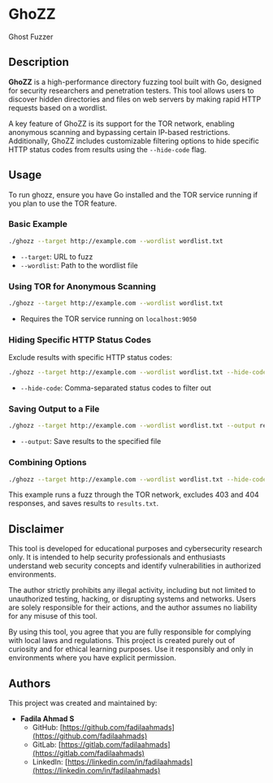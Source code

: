 
# GhoZZ
Ghost Fuzzer

## Description
**GhoZZ** is a high-performance directory fuzzing tool built with Go, designed for security researchers and penetration testers. This tool allows users to discover hidden directories and files on web servers by making rapid HTTP requests based on a wordlist. 

A key feature of GhoZZ is its support for the TOR network, enabling anonymous scanning and bypassing certain IP-based restrictions. Additionally, GhoZZ includes customizable filtering options to hide specific HTTP status codes from results using the `--hide-code` flag.

## Usage

To run ghozz, ensure you have Go installed and the TOR service running if you plan to use the TOR feature.

### Basic Example
```bash
./ghozz --target http://example.com --wordlist wordlist.txt
```
- `--target`: URL to fuzz
- `--wordlist`: Path to the wordlist file

### Using TOR for Anonymous Scanning
```bash
./ghozz --target http://example.com --wordlist wordlist.txt
```
- Requires the TOR service running on `localhost:9050`

### Hiding Specific HTTP Status Codes
Exclude results with specific HTTP status codes:
```bash
./ghozz --target http://example.com --wordlist wordlist.txt --hide-code 403,404,500
```
- `--hide-code`: Comma-separated status codes to filter out

### Saving Output to a File
```bash
./ghozz --target http://example.com --wordlist wordlist.txt --output results.txt
```
- `--output`: Save results to the specified file

### Combining Options
```bash
./ghozz --target http://example.com --wordlist wordlist.txt --hide-code 403,404 --output results.txt
```
This example runs a fuzz through the TOR network, excludes 403 and 404 responses, and saves results to `results.txt`.

## Disclaimer

This tool is developed for educational purposes and cybersecurity research only. It is intended to help security professionals and enthusiasts understand web security concepts and identify vulnerabilities in authorized environments. 

The author strictly prohibits any illegal activity, including but not limited to unauthorized testing, hacking, or disrupting systems and networks. Users are solely responsible for their actions, and the author assumes no liability for any misuse of this tool. 

By using this tool, you agree that you are fully responsible for complying with local laws and regulations. This project is created purely out of curiosity and for ethical learning purposes. Use it responsibly and only in environments where you have explicit permission.

## Authors

This project was created and maintained by:

- **Fadila Ahmad S**  
  - GitHub: [https://github.com/fadilaahmads](https://github.com/fadilaahmads)  
  - GitLab: [https://gitlab.com/fadilaahmads](https://gitlab.com/fadilaahmads)  
  - LinkedIn: [https://linkedin.com/in/fadilaahmads](https://linkedin.com/in/fadilaahmads)

